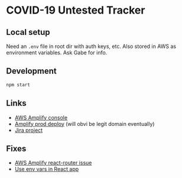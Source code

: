 # COVID-19 Untested Tracker

## Local setup

Need an `.env` file in root dir with auth keys, etc. Also stored in AWS as environment variables. Ask Gabe for info.

## Development

```bash
npm start
```

## Links

- [AWS Amplify console](https://console.aws.amazon.com/amplify/home?region=us-east-1)
- [Amplify prod deploy](https://master.d27kqd75u1q0ac.amplifyapp.com/) (will obvi be legit domain eventually)
- [Jira project](https://cmu-covid.atlassian.net/browse/COV)

## Fixes

- [AWS Amplify react-router issue](https://github.com/aws-amplify/amplify-js/issues/2498#issuecomment-455162939)
- [Use env vars in React app](https://create-react-app.dev/docs/adding-custom-environment-variables/#referencing-environment-variables-in-the-html)
